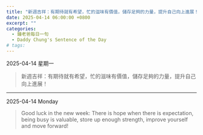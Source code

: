 ```yaml
---
title: "新週吉祥：有期待就有希望，忙的滋味有價值，儲存足夠的力量，提升自己向上進展！ <br> Good luck in the new week: There is hope when there is expectation, being busy is valuable, store up enough strength, improve yourself and move forward!"
date: 2025-04-14 06:00:00 +0800
excerpt: ""
categories:
  - 鍾老爸每日一句
  - Daddy Chung's Sentence of the Day
# tags:
---
```


2025-04-14 星期一

> 新週吉祥：有期待就有希望，忙的滋味有價值，儲存足夠的力量，提升自己向上進展！

---

2025-04-14 Monday

> Good luck in the new week: There is hope when there is expectation, being busy is valuable, store up enough strength, improve yourself and move forward!
